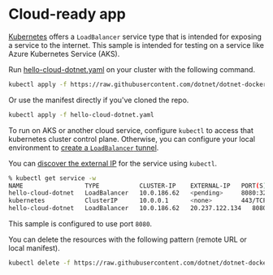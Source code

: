 # Cloud-ready app

[Kubernetes](https://kubernetes.io/) offers a `LoadBalancer` service type that is intended for exposing a service to the internet. This sample is intended for testing on a service like Azure Kubernetes Service (AKS).

Run [hello-cloud-dotnet.yaml](hello-cloud-dotnet.yaml) on your cluster with the following command.

```bash
kubectl apply -f https://raw.githubusercontent.com/dotnet/dotnet-docker/main/samples/kubernetes/hello-cloud-dotnet/hello-cloud-dotnet.yaml
```

Or use the manifest directly if you've cloned the repo.

```bash
kubectl apply -f hello-cloud-dotnet.yaml
```

To run on AKS or another cloud service, configure `kubectl` to access that kubernetes cluster control plane. Otherwise, you can configure your local environment to [create a `LoadBalancer` tunnel](https://minikube.sigs.k8s.io/docs/handbook/accessing/#example-of-loadbalancer).

You can [discover the external IP](https://learn.microsoft.com/en-us/azure/aks/tutorial-kubernetes-deploy-application?tabs=azure-cli#test-the-application) for the service using `kubectl`.

```bash
% kubectl get service -w
NAME                 TYPE           CLUSTER-IP    EXTERNAL-IP   PORT(S)          AGE
hello-cloud-dotnet   LoadBalancer   10.0.186.62   <pending>     8080:32751/TCP   3s
kubernetes           ClusterIP      10.0.0.1      <none>        443/TCP          100m
hello-cloud-dotnet   LoadBalancer   10.0.186.62   20.237.122.134   8080:32751/TCP   9s
```

This sample is configured to use port `8080`.

You can delete the resources with the following pattern (remote URL or local manifest).

```bash
kubectl delete -f https://raw.githubusercontent.com/dotnet/dotnet-docker/main/samples/kubernetes/hello-cloud-dotnet/hello-cloud-dotnet.yaml
```
